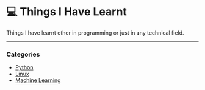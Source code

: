# :computer: Things I Have Learnt
Things I have learnt ether in programming or just in any technical field.

---
### Categories

* [Python](#python)
* [Linux](#linux)
* [Machine Learning](#ML)
